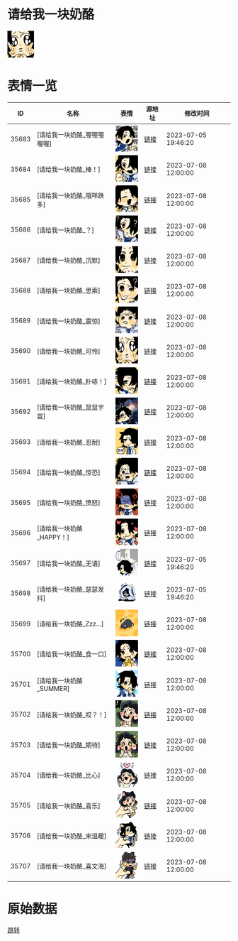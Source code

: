 # 请给我一块奶酪

<img src="./cover.png" height="60" alt="cover" />

# 表情一览

|ID|名称|表情|源地址|修改时间|
|----|----|----|----|----|
|35683|[请给我一块奶酪_喔喔喔喔喔]|<img src="./pic/035683_%5B请给我一块奶酪_喔喔喔喔喔%5D.png" height="60" alt="喔喔喔喔喔"/>|[链接](https://i0.hdslb.com/bfs/garb/893a571f9fea076c2534dfbadd170f6c524d8477.png)|2023-07-05 19:46:20|
|35684|[请给我一块奶酪_棒！]|<img src="./pic/035684_%5B请给我一块奶酪_棒！%5D.png" height="60" alt="棒！"/>|[链接](https://i0.hdslb.com/bfs/garb/a753b40aee1e92cf98f8b658e59815641ab07b68.png)|2023-07-08 12:00:00|
|35685|[请给我一块奶酪_哦咩跌多]|<img src="./pic/035685_%5B请给我一块奶酪_哦咩跌多%5D.png" height="60" alt="哦咩跌多"/>|[链接](https://i0.hdslb.com/bfs/garb/47b83e17cb600fa8b3602f8e20b7dae02b00cb8d.png)|2023-07-08 12:00:00|
|35686|[请给我一块奶酪_？]|<img src="./pic/035686_%5B请给我一块奶酪_？%5D.png" height="60" alt="？"/>|[链接](https://i0.hdslb.com/bfs/garb/1796f0f50d14c3f6198a66e1a0f01ccead83d35b.png)|2023-07-08 12:00:00|
|35687|[请给我一块奶酪_沉默]|<img src="./pic/035687_%5B请给我一块奶酪_沉默%5D.png" height="60" alt="沉默"/>|[链接](https://i0.hdslb.com/bfs/garb/217b9423d6fba553148fde4d182db4a11c307c16.png)|2023-07-08 12:00:00|
|35688|[请给我一块奶酪_思索]|<img src="./pic/035688_%5B请给我一块奶酪_思索%5D.png" height="60" alt="思索"/>|[链接](https://i0.hdslb.com/bfs/garb/a9de1e90b29bf3601f8ccc8494952594ae837224.png)|2023-07-08 12:00:00|
|35689|[请给我一块奶酪_震惊]|<img src="./pic/035689_%5B请给我一块奶酪_震惊%5D.png" height="60" alt="震惊"/>|[链接](https://i0.hdslb.com/bfs/garb/6e072c84a6c73555a9afb933eb967ff20816956e.png)|2023-07-08 12:00:00|
|35690|[请给我一块奶酪_可怜]|<img src="./pic/035690_%5B请给我一块奶酪_可怜%5D.png" height="60" alt="可怜"/>|[链接](https://i0.hdslb.com/bfs/garb/e91b6cb4e10eb6d967411b998e69ba0c24fd2f0d.png)|2023-07-08 12:00:00|
|35691|[请给我一块奶酪_扑哧！]|<img src="./pic/035691_%5B请给我一块奶酪_扑哧！%5D.png" height="60" alt="扑哧！"/>|[链接](https://i0.hdslb.com/bfs/garb/071de8d2c2d3e669af818de980256687750b08cf.png)|2023-07-08 12:00:00|
|35692|[请给我一块奶酪_鼠鼠宇宙]|<img src="./pic/035692_%5B请给我一块奶酪_鼠鼠宇宙%5D.png" height="60" alt="鼠鼠宇宙"/>|[链接](https://i0.hdslb.com/bfs/garb/34fbb8c31da0950412f240b203cc0405e09e3fd4.png)|2023-07-08 12:00:00|
|35693|[请给我一块奶酪_忍耐]|<img src="./pic/035693_%5B请给我一块奶酪_忍耐%5D.png" height="60" alt="忍耐"/>|[链接](https://i0.hdslb.com/bfs/garb/5607d900a741c3087f601ab8b8d9993f47f0f3d9.png)|2023-07-08 12:00:00|
|35694|[请给我一块奶酪_惊恐]|<img src="./pic/035694_%5B请给我一块奶酪_惊恐%5D.png" height="60" alt="惊恐"/>|[链接](https://i0.hdslb.com/bfs/garb/621c0f09cb42dcf0b6838530c4cb82ab1a321724.png)|2023-07-08 12:00:00|
|35695|[请给我一块奶酪_愤怒]|<img src="./pic/035695_%5B请给我一块奶酪_愤怒%5D.png" height="60" alt="愤怒"/>|[链接](https://i0.hdslb.com/bfs/garb/8677748b64c6b9fe9c5ca3d557b9fd468c09594a.png)|2023-07-08 12:00:00|
|35696|[请给我一块奶酪_HAPPY！]|<img src="./pic/035696_%5B请给我一块奶酪_HAPPY！%5D.png" height="60" alt="HAPPY！"/>|[链接](https://i0.hdslb.com/bfs/garb/0f4f4a346079cfc1faa179d971eeca68fa0856f8.png)|2023-07-08 12:00:00|
|35697|[请给我一块奶酪_无语]|<img src="./pic/035697_%5B请给我一块奶酪_无语%5D.png" height="60" alt="无语"/>|[链接](https://i0.hdslb.com/bfs/garb/a6bd1b7660067f88965a71c61d46e2e74115bb12.png)|2023-07-05 19:46:20|
|35698|[请给我一块奶酪_瑟瑟发抖]|<img src="./pic/035698_%5B请给我一块奶酪_瑟瑟发抖%5D.png" height="60" alt="瑟瑟发抖"/>|[链接](https://i0.hdslb.com/bfs/garb/ec00a15a2434663fe9f40353133b4709800e0d8c.png)|2023-07-05 19:46:20|
|35699|[请给我一块奶酪_Zzz...]|<img src="./pic/035699_%5B请给我一块奶酪_Zzz...%5D.png" height="60" alt="Zzz..."/>|[链接](https://i0.hdslb.com/bfs/garb/6bc02e42eae9d925915a8e19be06ba4075b63665.png)|2023-07-08 12:00:00|
|35700|[请给我一块奶酪_食一口]|<img src="./pic/035700_%5B请给我一块奶酪_食一口%5D.png" height="60" alt="食一口"/>|[链接](https://i0.hdslb.com/bfs/garb/b834a60f1c5d85bbfb85f7f1e7eb2f7be7244f97.png)|2023-07-08 12:00:00|
|35701|[请给我一块奶酪_SUMMER]|<img src="./pic/035701_%5B请给我一块奶酪_SUMMER%5D.png" height="60" alt="SUMMER"/>|[链接](https://i0.hdslb.com/bfs/garb/66326e3542e906582eb8131c17d1e6614f12744c.png)|2023-07-08 12:00:00|
|35702|[请给我一块奶酪_哎？！]|<img src="./pic/035702_%5B请给我一块奶酪_哎？！%5D.png" height="60" alt="哎？！"/>|[链接](https://i0.hdslb.com/bfs/garb/cd4ef59cd15e4dc947309993664df34d1d68987a.png)|2023-07-08 12:00:00|
|35703|[请给我一块奶酪_期待]|<img src="./pic/035703_%5B请给我一块奶酪_期待%5D.png" height="60" alt="期待"/>|[链接](https://i0.hdslb.com/bfs/garb/223f42c4267af42d6dd6620de404557983dc19f2.png)|2023-07-08 12:00:00|
|35704|[请给我一块奶酪_比心]|<img src="./pic/035704_%5B请给我一块奶酪_比心%5D.png" height="60" alt="比心"/>|[链接](https://i0.hdslb.com/bfs/garb/da329a86898441f08137ff0b130cea0f327043bd.png)|2023-07-08 12:00:00|
|35705|[请给我一块奶酪_喜乐]|<img src="./pic/035705_%5B请给我一块奶酪_喜乐%5D.png" height="60" alt="喜乐"/>|[链接](https://i0.hdslb.com/bfs/garb/d13c9818f2d16d321950c6fd02e8b512fe9a46b9.png)|2023-07-08 12:00:00|
|35706|[请给我一块奶酪_宋温暖]|<img src="./pic/035706_%5B请给我一块奶酪_宋温暖%5D.png" height="60" alt="宋温暖"/>|[链接](https://i0.hdslb.com/bfs/garb/18ab9a001198e2ff33c9e2649146df5787b3b68e.png)|2023-07-08 12:00:00|
|35707|[请给我一块奶酪_喜文海]|<img src="./pic/035707_%5B请给我一块奶酪_喜文海%5D.png" height="60" alt="喜文海"/>|[链接](https://i0.hdslb.com/bfs/garb/d8d184c062e5b577a7bf4f832f045307423b23de.png)|2023-07-08 12:00:00|

# 原始数据

[跳转](./raw.json)


